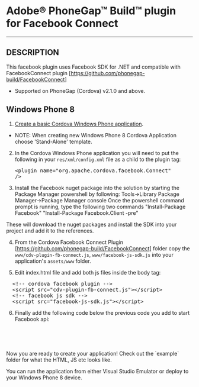 # Adobe® PhoneGap™ Build™ plugin for Facebook Connect

---

## DESCRIPTION

This facebook plugin uses Facebook SDK for .NET and compatible with FacebookConnect plugin [https://github.com/phonegap-build/FacebookConnect]

* Supported on PhoneGap (Cordova) v2.1.0 and above.

## Windows Phone 8

1. [Create a basic Cordova Windows Phone application](http://docs.phonegap.com/en/2.6.0/guide_getting-started_windows-phone-8_index.md.html#Getting%20Started%20with%20Windows%20Phone%208).
 * NOTE: When creating new Windows Phone 8 Cordova Application choose 'Stand-Alone' template.

2. In the Cordova Windows Phone application you will need to put the following in your `res/xml/config.xml` file as a child to the plugin tag: <pre>&lt;plugin name="org.apache.cordova.facebook.Connect" /&gt;</pre>

3. Install the Facebook nuget package into the solution by starting the Package Manager powershell by following:
Tools->Library Package Manager->Package Manager console
Once the powershell command prompt is running, type the following two commands
"Install-Package Facebook"
"Install-Package Facebook.Client -pre"

These will download the nuget packages and install the SDK into your project and add it to the references.

4. From the Cordova Facebook Connect Plugin [https://github.com/phonegap-build/FacebookConnect] folder copy the `www/cdv-plugin-fb-connect.js`, `www/facebook-js-sdk.js` into your application's `assets/www` folder. 

5. Edit index.html file and add both js files inside the body tag:
<pre>
  &lt;!-- cordova facebook plugin --&gt;
  &lt;script src="cdv-plugin-fb-connect.js"&gt;&lt;/script&gt;
  &lt;!-- facebook js sdk --&gt;
  &lt;script src="facebook-js-sdk.js"&gt;&lt;/script&gt; 
</pre>
6. Finally add the following code below the previous code you add to start Facebook api:
<pre>
<script>
      // Initialize the Facebook SDK
      document.addEventListener('deviceready', function() {
          FB.init({
              appId: 'appid',
              nativeInterface: CDV.FB,
              useCachedDialogs: false
          });
      
          FB.getLoginStatus(function(status)
		  {
			alert(status);
		  });
      
		  FB.login(null, {scope: 'email'});
	  
      });
  </script>
  </pre>
Now you are ready to create your application! Check out the `example` folder for what the HTML, JS etc looks like.

You can run the application from either Visual Studio Emulator or deploy to your Windows Phone 8 device.

